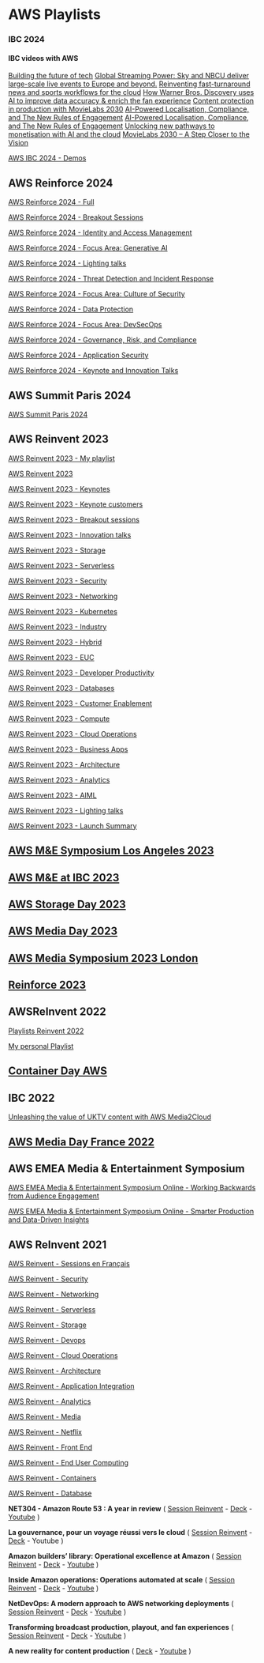 
# AWS Playlists

### IBC 2024

#### IBC videos with AWS
[Building the future of tech](https://www.ibc.org/video/building-the-future-of-tech/11540.article)
[Global Streaming Power: Sky and NBCU deliver large-scale live events to Europe and beyond.](https://www.ibc.org/video/commitment-and-innovation-drive-global-streaming-power-with-aws/11508.article)
[Reinventing fast-turnaround news and sports workflows for the cloud](https://www.ibc.org/video/reinventing-fast-turnaround-news-and-sports-workflows-for-the-cloud/11676.article)
[How Warner Bros. Discovery uses AI to improve data accuracy & enrich the fan experience](https://www.ibc.org/video/how-warner-bros-discovery-uses-ai-to-improve-data-accuracy-and-enrich-the-fan-experience/11661.article)
[Content protection in production with MovieLabs 2030](https://www.ibc.org/video/content-protection-in-production-with-movielabs-2030/11591.article)
[AI-Powered Localisation, Compliance, and The New Rules of Engagement](https://www.ibc.org/video/ai-powered-localisation-compliance-and-the-new-rules-of-engagement/11524.article)
[AI-Powered Localisation, Compliance, and The New Rules of Engagement](https://www.ibc.org/video/how-nine-entertainment-and-tbs-delivered-the-paris-olympic-games-to-a-record-audience/11659.article)
[Unlocking new pathways to monetisation with AI and the cloud](https://www.ibc.org/video/unlocking-new-pathways-to-monetisation-with-ai-and-the-cloud/11773.article)
[MovieLabs 2030 – A Step Closer to the Vision](https://www.ibc.org/video/movielabs-2030-a-step-closer-to-the-vision/11573.article)


[AWS IBC 2024 - Demos](playlist-PLSfK4vylaJMg82HDGMb4zg_eEpDLJVFoT.md)

## AWS Reinforce 2024

[AWS Reinforce 2024 - Full](playlist-PL2yQDdvlhXf-a63_o1-mAya81ZwuRkmAu.md)

[AWS Reinforce 2024 - Breakout Sessions](playlist-PL2yQDdvlhXf924bBNnRHA9RdbNJI6En3V.md)

[AWS Reinforce 2024 - Identity and Access Management](playlist-PL2yQDdvlhXf-XqcUqLn0avm_N-lvhsHXB.md)

[AWS Reinforce 2024 - Focus Area: Generative AI](playlist-PL2yQDdvlhXf-b4hbQhg2iTwU-ot2knOzh.md)

[AWS Reinforce 2024 - Lighting talks](playlist-PL2yQDdvlhXf-zg2Vw9YHxoqsfsJFUq7tR.md)

[AWS Reinforce 2024 - Threat Detection and Incident Response](playlist-PL2yQDdvlhXf8Q4ZXUvRP8VxvBN7_vXAnY.md)

[AWS Reinforce 2024 - Focus Area: Culture of Security](playlist-PL2yQDdvlhXf8QI-TxYVwqfOUxPDwJfsIp.md)

[AWS Reinforce 2024 - Data Protection](playlist-PL2yQDdvlhXf_l1OwouK5rj0hMeSfNEExL.md)

[AWS Reinforce 2024 - Focus Area: DevSecOps](playlist-PL2yQDdvlhXf_7oO5-WmZYI6nUClc3BXYw.md)

[AWS Reinforce 2024 - Governance, Risk, and Compliance](playlist-PL2yQDdvlhXf8ilLz3LJ7A3WxMbjLEHDff.md)

[AWS Reinforce 2024 - Application Security](playlist-PL2yQDdvlhXf_7-jPFNNM3d5G1ZldgsOOr.md)

[AWS Reinforce 2024 - Keynote and Innovation Talks](playlist-PL2yQDdvlhXf_-WuiG0HwlDSfKGzdRVItM.md)

## AWS Summit Paris 2024

[AWS Summit Paris 2024](playlist-PLL_L4MF1Z7JVoRINWdkdvyJVkH-i0Qq1Q.md)

## AWS Reinvent 2023

[AWS Reinvent 2023 - My playlist](my-playlist-reinvent-2023.md)

[AWS Reinvent 2023](playlist-PL2yQDdvlhXf-5R7VtNr9P4nosA7DiDtM1.md)

[AWS Reinvent 2023 - Keynotes](playlist-PL2yQDdvlhXf_yTJdRlfK7K1ARdhYHhUvR.md)

[AWS Reinvent 2023 - Keynote customers](playlist-PL2yQDdvlhXf-bNhTjxpMzsNgsnC2TqbQT.md)

[AWS Reinvent 2023 - Breakout sessions](playlist-PL2yQDdvlhXf93SMk5EpQVIq4kdWQhUcMV.md)

[AWS Reinvent 2023 - Innovation talks](playlist-PL2yQDdvlhXf9dPFE1cCdiBovjN4Q6oCg-.md)

[ AWS Reinvent 2023 - Storage](playlist-PL2yQDdvlhXf83bp752n992F52HWaR_js3.md)

[ AWS Reinvent 2023 - Serverless](playlist-PL2yQDdvlhXf_rloSt34Uh37PBzTti6aFc.md)

[ AWS Reinvent 2023 - Security](playlist-PL2yQDdvlhXf-901GvlqhZJ3pIQtw6aeZq.md)

[ AWS Reinvent 2023 -  Networking](playlist-PL2yQDdvlhXf-z265uBFVcvoAG-OXy7530.md)

[ AWS Reinvent 2023 - Kubernetes](playlist-PL2yQDdvlhXf-XK9yXKcJ8Jf0TVplCazUz.md)

[ AWS Reinvent 2023 - Industry](playlist-PL2yQDdvlhXf_HQ1BmWQHoe1o5-SQMCUfl.md)

[ AWS Reinvent 2023 - Hybrid](playlist-PL2yQDdvlhXf8ZslpFYqYySfVV4Lu3MDhu.md)

[ AWS Reinvent 2023 - EUC](playlist-PL2yQDdvlhXf8FVrowjoxmg38NCBO0CYI5.md)

[ AWS Reinvent 2023 - Developer Productivity](playlist-PL2yQDdvlhXf9Wa5bgk7_K82rYWn2Nom4I.md)

[ AWS Reinvent 2023 - Databases](playlist-PL2yQDdvlhXf9KjNup2pbyxba2XeKelNFg.md)

[ AWS Reinvent 2023 - Customer Enablement](playlist-PL2yQDdvlhXf_CgVU23a0cmJMohU9GcpSE.md)

[ AWS Reinvent 2023 - Compute](playlist-PL2yQDdvlhXf-CN3ykMq_dYH9nmPRRbR7O.md)

[ AWS Reinvent 2023 - Cloud Operations](playlist-PL2yQDdvlhXf-MKQE31qHsOE_eSDR1T2Kq.md)

[ AWS Reinvent 2023 - Business Apps](playlist-PL2yQDdvlhXf8r-2SvM2pmCzd62_umw_FJ.md)

[ AWS Reinvent 2023 - Architecture](playlist-PL2yQDdvlhXf8qWcdB_8mKLyAOHk0cVK6B.md)

[ AWS Reinvent 2023 - Analytics](playlist-PL2yQDdvlhXf8_GOWzkJwOsoDLgBw80nfi.md)

[ AWS Reinvent 2023 - AIML](playlist-PL2yQDdvlhXf8iyzg7ziZI924PxC8a8M-U.md)

[ AWS Reinvent 2023 - Lighting talks](playlist-PL2yQDdvlhXf88GSCQS4wvT2eB5Cq1RJ9Q.md)


[AWS Reinvent 2023 - Launch Summary](decks/REINVENT_2023/REINVENT20223_Launch.pdf)

## [AWS M&E Symposium Los Angeles 2023](playlist-PLSfK4vylaJMivlKdK2GgYrvUmjocpKoev.md)

## [AWS M&E at IBC 2023](playlist-PLSfK4vylaJMhYgc5tzKpKLA02uG7CIdsn.md)

## [AWS Storage Day 2023](playlist-PLSfK4vylaJMg3nKxvs66pFCAkb_rfdRos.md)

## [AWS Media Day 2023](playlist-PLL_L4MF1Z7JWsJi_LUyEMpLaUirkIz2Do.md)

## [AWS Media Symposium 2023 London](https://pages.awscloud.com/EMEA-field-EV-M-E-Symposium-London-on-demand.html)

## [Reinforce 2023](reinforce-2023.md)

## AWSReInvent 2022 

[Playlists Reinvent 2022](reinvent-2022.md)

[My personal Playlist](my-playlist-reinvent-2022.md)

## [Container Day AWS](https://www.youtube.com/playlist?list=PLehXSATXjcQFD6ZUH4o0hwoH6gmGHvqQe)

## IBC 2022
[Unleashing the value of UKTV content with AWS Media2Cloud](https://www.youtube.com/watch?v=Uaye3XkKVgo&feature=youtu.be)

## [AWS Media Day France 2022](https://www.youtube.com/watch?v=2rQMCD0uyIQ&list=PLL_L4MF1Z7JUlTedFignU01KZbq28vZEh)

## AWS EMEA Media & Entertainment Symposium 

[AWS EMEA Media & Entertainment Symposium Online - Working Backwards from Audience Engagement](https://www.youtube.com/watch?v=XtDGLmIPxhk)

[AWS EMEA Media & Entertainment Symposium Online - Smarter Production and Data-Driven Insights](https://www.youtube.com/watch?v=geIBzoPEEwY)

## AWS ReInvent 2021

[AWS Reinvent - Sessions en Français](playlist-PLL_L4MF1Z7JVxkNOAetbK8hCmJWRanQah.md)

[AWS Reinvent - Security](playlist-PL2yQDdvlhXf_b_a3X0Bd58WbEZGDau-lW.md)

[AWS Reinvent - Networking](playlist-PL2yQDdvlhXf8LwUXEjfwfT9Yd0fFf4H-G.md)

[AWS Reinvent - Serverless](playlist-PL2yQDdvlhXf9h--iJ3AEr6r7R6EsgjKNm.md)

[AWS Reinvent - Storage](playlist-PL2yQDdvlhXf84XEw3vxTFxW9cc0U7kj_G.md)

[AWS Reinvent - Devops](playlist-PL2yQDdvlhXf8IJuIGCoPbO2HXxWFFml8Z.md)

[AWS Reinvent - Cloud Operations](playlist-PL2yQDdvlhXf_iYtj8AVNbR7TfBgVoMQGA.md)

[AWS Reinvent - Architecture](playlist-PL2yQDdvlhXf8Y3Po6kztYpyKxhy6XEV-_.md)

[AWS Reinvent - Application Integration](playlist-PL2yQDdvlhXf_NlTmZ2Yc1alpZ-cjZyz-W.md)

[AWS Reinvent - Analytics](playlist-PL2yQDdvlhXf-zvXglx6Vs1wvtczIR_b61.md)

[AWS Reinvent - Media](playlist-PL2yQDdvlhXf-C9OQaL0ndFpj0ZuvPkyAb.md)

[AWS Reinvent - Netflix](playlist-PL2yQDdvlhXf8r4Szoi7TvfbH6KXk5SlM1.md)

[AWS Reinvent - Front End](playlist-PL2yQDdvlhXf9Cg4McKSCdJ-uroabfib16.md)

[AWS Reinvent - End User Computing](playlist-PL2yQDdvlhXf9o8C35r5MpmYou-qLuWhMt.md)

[AWS Reinvent - Containers](playlist-PL2yQDdvlhXf_w7ko6ux5eFhDLS1ggjWsr.md)

[AWS Reinvent - Database](playlist-PL2yQDdvlhXf8R2BYrOfcp8kKUvIHc5NoQ.md)

**NET304 - Amazon Route 53 : A year in review** ( [Session Reinvent](https://virtual.reinvent.awsevents.com/session-virtual/?es_id=07f68be892&v2477da705118cc74fd14460db021e1784e2eed5a7982c6482ec95cb2e86d259644b8741959f52a49e0e6908b82a9d860=2789DC0963F2F7444F74F9EF82ABADE706877660D57402DA7FAC4183681A6CF956CF3EB3DFAEA288F57A1565BEBC1C57) - 
[Deck](https://mplay-assets.s3.amazonaws.com/sites/awsreinv21/_uploads/assets/drvlgwuqmmwuxypw_awsreinv21.pdf) - 
[Youtube](https://www.youtube.com/watch?v=uffRFW0BrUU)
)

**La gouvernance, pour un voyage réussi vers le cloud** ( [Session Reinvent](https://virtual.reinvent.awsevents.com/session-virtual/?v2477da705118cc74fd14460db021e1784e2[…]252831D0D141CD535E44A64AECB91C44C48F42359C998C691F7ED) - 
[Deck](https://mplay-assets.s3.amazonaws.com/sites/awsreinv21/_uploads/assets/vbwiidfpylbiikpf_awsreinv21.pdf) - 
Youtube
)

**Amazon builders’ library: Operational excellence at Amazon** ( [Session Reinvent](https://virtual.reinvent.awsevents.com/session-virtual/?v2477da705118cc74fd14460db021e1784e2[…]E4C40ABD56DDAEBC90FDF073D37DBF505BFD792796A8EA270D795) - 
[Deck](https://mplay-assets.s3.amazonaws.com/sites/awsreinv21/_uploads/assets/cdorfxffmcrzgtdt_awsreinv21.pdf) - 
[Youtube](https://www.youtube.com/watch?v=7MrD4VSLC_w)
)

**Inside Amazon operations: Operations automated at scale** ( [Session Reinvent](https://virtual.reinvent.awsevents.com/session-virtual/?v2477da705118cc74fd14460db021e1784e2eed5a7982c6482ec95cb2e86d259644b8741959f52a49e0e6908b82a9d860=6B3F3045C85F36CE63C7D67EB95AAB2F4164462952D28FEAA9B226300DF4109FDC1C941DB830E2A9160B368099984E95) - 
[Deck](https://mplay-assets.s3.amazonaws.com/sites/awsreinv21/_uploads/assets/jjultmtudfqutakn_awsreinv21.pdf) - 
[Youtube](https://www.youtube.com/watch?v=XJNTo7K4glo)
)

**NetDevOps: A modern approach to AWS networking deployments** ( 
[Session Reinvent](https://virtual.reinvent.awsevents.com/session-virtual/?v2477da705118cc74fd14460db021e1784e2eed5a7982c6482ec95cb2e86d259644b8741959f52a49e0e6908b82a9d860=704597FDD85A0F144D2F197A8E7940D9083F9CD23672912B56780CDB6115B06BDD2D4F823604F49C03F9DBC25FED6706) - 
[Deck](https://mplay-assets.s3.amazonaws.com/sites/awsreinv21/_uploads/assets/zezrqqlxiowvvacj_awsreinv21.pdf) - 
[Youtube](https://www.youtube.com/watch?v=q9LYzQQ1QLM)
)

**Transforming broadcast production, playout, and fan experiences** ( 
[Session Reinvent](https://virtual.reinvent.awsevents.com/session-virtual/?v2477da705118cc74fd14460db021e1784e2eed5a7982c6482ec95cb2e86d259644b8741959f52a49e0e6908b82a9d860=AE51E92E3B811DC58A22F8855AF1D43BFD9F685734A6FC56342BAFE431760F63C338E199B84D423B1EB2F053E94583DB) -
[Deck](https://mplay-assets.s3.amazonaws.com/sites/awsreinv21/_uploads/assets/yaafxssekctzqjxd_awsreinv21.pdf) - 
[Youtube](https://www.youtube.com/watch?v=sLg6Nnw6R0g)
)

**A new reality for content production** ( 
[Deck](https://virtual.reinvent.awsevents.com/session-virtual/?v2477da705118cc74fd14460db021e1784e2eed5a7982c6482ec95cb2e86d259644b8741959f52a49e0e6908b82a9d860=0680BE566A9065744AB6A8811E6E5A06835FB7002F8D0A6FC364A9070083DCFBD995B98F8FBC4AB1F04619D2F15A9EDE) - 
[Youtube](https://www.youtube.com/watch?v=VwsAJKsmNno)
)




